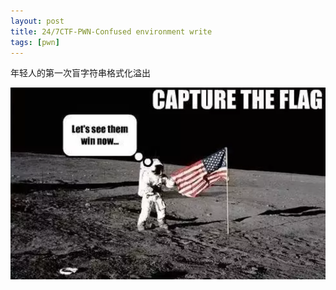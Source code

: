```yaml
---
layout: post
title: 24/7CTF-PWN-Confused environment write
tags: [pwn]
---
```


年轻人的第一次盲字符串格式化溢出

![](/assets/img/247ctf/pwn/confused_environment_write/logo.png)